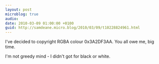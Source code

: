```yaml
---
layout: post
microblog: true
audio: 
date: 2010-03-09 01:00:00 +0100
guid: http://samdeane.micro.blog/2010/03/09/t10228824961.html
---
```

I've decided to copyright RGBA colour 0x3A2DF3AA. You all owe me, big time.

I'm not greedy mind - I didn't got for black or white.
